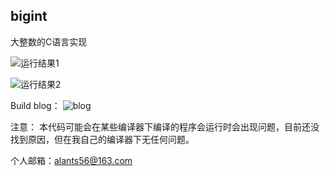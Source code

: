 ## bigint


大整数的C语言实现


![运行结果1](https://github.com/alants56/encryption/blob/master/BIGINT/01.png)


![运行结果2](https://github.com/alants56/encryption/blob/master/BIGINT/02.png)


Build blog：
![blog](https://github.com/alants56/encryption/blob/master/BIGINT/03.png)


注意：
本代码可能会在某些编译器下编译的程序会运行时会出现问题，目前还没找到原因，但在我自己的编译器下无任何问题。

个人邮箱：<alants56@163.com>
